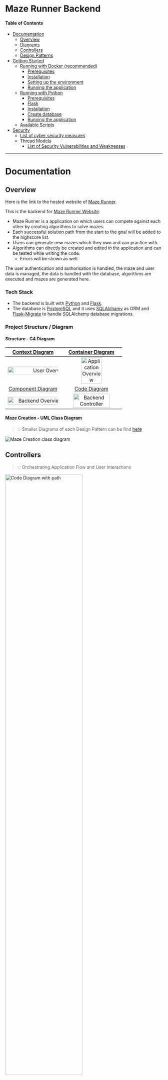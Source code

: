 # Maze Runner Backend

#### Table of Contents

- [Documentation](#documentation)
  - [Overview](#overview)
  - [Diagrams](#diagram)
  - [Controllers](#controllers)
  - [Design Patterns](#design)
- [Getting Started](#started)
  - [Running with Docker (recommended)](#docker)
    - [Prerequisites](#prerequisitesdocker)
    - [Installation](#installation)
    - [Setting up the environment](#envdocker)
    - [Running the application](#rundocker)
  - [Running with Python](#python)
    - [Prerequisites](#prerequisitespython)
    - [Flask](#flask)
    - [Installation](#installationpython)
    - [Create database](#databasepython)
    - [Running the application](#runpython)
  - [Available Scripts](#scripts)
- [Security](#security)
  - [List of cyber security measures](#measures)
  - [Thread Models](#thread)
    - [List of Security Vulnerabilities and Weaknesses](#vulnerabilities)

---

# Documentation <a name="documentation"></a>

## Overview <a name="overview"></a>

Here is the link to the hosted website of [Maze Runner](https://maze-runner-website.vercel.app/).

This is the backend for [Maze Runner Website](https://github.com/Lennartstachowiak/maze-runner-website).

- Maze Runner is a application on which users can compete against each other by creating algorithms to solve mazes.
- Each successful solution path from the start to the goal will be added to the highscore list.
- Users can generate new mazes which they own and can practice with.
- Algorithms can directly be created and edited in the application and can be tested while writing the code.
  - Errors will be shown as well.

The user authentication and authorisation is handled, the maze and user data is managed, the data is handled with the database, algorithms are executed and mazes are generated here.

### Tech Stack

- The backend is built with [Python](https://www.python.org/) and [Flask](https://flask.palletsprojects.com/en/3.0.x/).
- The database is [PostgreSQL](https://www.postgresql.org/) and it uses [SQLAlchamy](https://www.sqlalchemy.org/) as ORM and [Flask-Migrate](https://flask-migrate.readthedocs.io/en/latest/) to handle SQLAlchemy database migrations.

### Project Structure / Diagram <a name="diagram"></a>

#### Structure - C4 Diagram

|                     [Context Diagram](images/1_mms_overview.png)                      |                    [Container Diagram](images/2_application_overview.png)                    |
| :-----------------------------------------------------------------------------------: | :------------------------------------------------------------------------------------------: |
|    <img src="images/1_mms_overview.png" alt="User Overview" style="width: 160%;">     | <img src="images/2_application_overview.png" alt="Application Overview" style="width: 60%;"> |
|                  [Component Diagram](images/3_backend_overview.png)                   |                       [Code Diagram](images/4_backend_controller.png)                        |
| <img src="images/3_backend_overview.png" alt="Backend Overview" style="width: 120%;"> |   <img src="images/4_backend_controller.png" alt="Backend Controller" style="width: 80%;">   |

#### Maze Creation - UML Class Diagram

> 💡 Smaller Diagrams of each Design Pattern can be find [here](#design)

<img src="images/maze_creation_class_diagram.png" alt="Maze Creation class diagram">

## Controllers <a name="controllers"></a>

> 💡 Orchestrating Application Flow and User Interactions

<img src="images/5_backend_controller_path.png" alt="Code Diagram with path" style="width: 70%;">

### User

These are controller which handle user related tasks.

- [Login Controller](app/controller/user/login_controller.py)
  - Allow users to sign in to application.
- [Register Controller](app/controller/user/register_user_controller.py)
  - Allow users to register to application.
- [Logout Controller](app/controller/user/logout_controller.py)
  - Allow users to log out of application.
- [Authentication Controller](app/controller/user/get_user_controller.py)
  - Authenticats user with session cookie.
- [Session Controller](app/controller/user/session_controller.py)
  - Creates a new session for a user with expiry date and deletes old sessions.

### Maze

These are controller which handle maze related tasks. From fetching mazes to generate new mazes and solving them.

- [Get Mazes Controller](app/controller/maze/get_mazes_controller.py)
  - Fetches all official mazes.
- [Get Single Maze Controller](app/controller/maze/get_single_maze_controller.py)
  - Fetches one specific maze.
  - This can be a user own maze or an official maze.
- [Get User Mazes Contoller](app/controller/maze/get_my_mazes_controller.py)
  - Fetches all mazes of the user.
- [Get Maze Solution Controller](app/controller/maze/get_maze_algorithm_solution_controller.py)
  - Handles to generate the solution for a maze and the given user algorithm.
- [Generate Maze Controller](app/controller/maze/generate_maze_controller.py)
  - Allows users to generate their own mazes.
- [Delete Maze Controller](app/controller/maze/delete_maze_controller.py)
  - Allows users to delete their own mazes.
- [Add Maze Highscore Controller](app/controller/maze/add_maze_highscore.py)
  - Adding the score achieved by users on mazes with their alogrithms.
- [Remove Maze Highscore Controller](app/controller/maze/remove_maze_highscore.py)
  - Removes user highscore if the user achieves a better score with another algorithm.

### Algorithm

These are controller which handle algorithm related tasks. A algorithm can be newly created or changes can be saved.

- [Get Algorithms Controller](app/controller/algorithm/get_algorithms_controller.py)
  - Fetches all users algorithms.
- [Get Single Algorithm Controller](app/controller/algorithm/get_single_algorithm_controller.py)
  - Fetches one specific algorithm of the user.
- [Add New Algorithm Controller](app/controller/algorithm/add_new_algorithm_controller.py)
  - Creates a new algorthm for the user.
- [Delete Algorithm Controller](app/controller/algorithm/delete_algorithm_controller.py)
  - Deletes a existing algorihm of the user.
- [Rename Algorithm Controller](app/controller/algorithm/rename_algorithm_controller.py)
  - Renames an user algorithm for the user.
- [Save Algorithm Controller](app/controller/algorithm/save_algorithm_controller.py)
  - Saves changes made to the algorithm.

## Design Patterns <a name="design"></a>

### Abstract Factory Method

I created a [MazeGeneratorFactory](app/models/maze/maze_generator_factory.py) and two Factories ([SidewinderFactory](app/models/maze/maze_generator_factory.py), [RecursiveBacktrackingFactory](app/models/maze/maze_generator_factory.py)).

The factories are used in the file [generate_maze.py](app/models/maze/generate_maze.py) in the class `MazeGenerator` (line 29).

<img src="images/abstract_factory_method.png" alt="Abstract Factory Method" style="width: 70%;">

### Builder

I created a [NewMazeBuilder](app/models/maze/generate_maze.py) and a [NewMazeDirector](app/models/maze/generate_maze.py) to build a [NewMaze](app/models/maze/generate_maze.py).

<img src="images/builder_pattern.png" alt="Builder Pattern" style="width: 70%;">

I created a simple [UserBuilder](app/models/user/register_user.py) which created the user at the registration.

### Facade

I created a [MazeCreationFacade](app/models/maze/generate_maze.py) which simplifies the usage of the underlying subsystems by providing a higher-level and more user-friendly interface to create a maze.

<img src="images/facade_pattern.png" alt="Facade Pattern" style="width: 70%;">

### Model-View-Controller (MVC)

I created a MVC architectural structure for the backend application.

- View = [Routes](app/routes)
- Controller = [Controllers](app/controller)
- Model = [Models](app/models)

---

# Getting Started <a name="started"></a>

You can run the programm locally in two different ways.

- Running with **Docker** (recommended)
- Running with **Python**

## Running with **Docker** (recommended) <a name="docker"></a>

### Prerequisites <a name="prerequisitesdocker"></a>

- **Docker**
  - It is a platform that allows you to package, distribute, and run applications using containers.

#### Tested versions <a name="testedversion"></a>

- **Docker** version 24.0.6, build ed223bc

  - Check with

        docker -v

- **Docker Compose** version v2.22.0-desktop.2

  - Check with:

        docker-compose -v

### Installation <a name="installation"></a>

To use Docker with this project, you'll need to have Docker installed on your system. If you haven't installed Docker yet, follow these steps:

1.  Visit the Docker website: https://www.docker.com

2.  Download the installer for your operating system (e.g., Docker Desktop for Windows, Docker Desktop for macOS, Docker Engine for Linux).

3.  Run the installer and follow the on-screen instructions to complete the installation.

4.  Once the installation is complete, start the Docker application.

> 💡 For detailed installation instructions and system requirements, please refer to the official Docker documentation.

### Setting up the environment <a name="envdocker"></a>

You need to create a `.env` file in the root directory and need to add some PostgreSQL data for the database:

    DATABASE_TYPE=postgres
    POSTGRES_USER=your_username
    POSTGRES_PASSWORD=your_password
    POSTGRES_DB=your_db_name

Furthermore you also need to add to `.env`

    SECRET_KEY=your_secret_key
    ALLOW_ORIGIN=http://localhost:3000

These keys will be used for encryption and to allow localhost requests.

### Running the application <a name="rundocker"></a>

In root directory run:

    docker compose up

This command will set up everything for you automatically.

**Now you are ready to go!** 🚀

---

## Running with **Python** <a name="python"></a>

### Prerequisites <a name="prerequisitespython"></a>

- Python

### Installation <a name="installationpython"></a>

- Python
  - Check out the official website of python (https://www.python.org/) to install python for your operating system.

### Flask <a name="flask"></a>

#### In root directory (if `venv` already exist skip to step 2):

1.  Create a virtual enviorment (venv):

        python3 -m venv venv

2.  Start venv with:

        source venv/bin/activate

3.  Install packages for virtual enviorment:

        pip install -r requirements.txt

4.  For flask commands set flask with:

        export FLASK_APP=run

    > ⚠️ Needed if you encounter this error `Error: Failed to find Flask application or factory in module 'app'. Use 'app:name' to specify one.`

### Create database <a name="databasepython"></a>

> 💡 We will use a `SQLite` locally with this approach. `PostgreSQL` will be used for docker.

#### Set up enviorment

You need to create a `.env` file in the root directory and need to add the database type:

    DATABASE_TYPE=sqlite
    SECRET_KEY=your_secret_key
    ALLOW_ORIGIN=http://localhost:3000

If you get an error by setting up the database, make sure to run:

    source .env

#### Set up database

Migration folder (`/migrations`) for the database structure should already exist.

If not, run this command:

-     flask db init
-     flask db migrate -m 'init'

To create the database locally use:

-     flask db upgrade

This will create a file called: database.db

#### Changing the database

If you want to modify the db you need to create a migration commit like this:

-     flask db migrate -m 'your changes'

#### Scripts to set up the database data

In the root directory run:

    python3 -m app.scripts.addDummyDataMazeDB

### Running the application <a name="runpython"></a>

    python3 run.py

**Now you are ready to go!** 🚀

---

## Available Scripts <a name="scripts"></a>

In the project directory you can run:

### **Add data**

#### Add dummy data highscores for each maze and user

    python3 -m app.scripts.addDummyDataHighscoresDB

#### Add all example algorithms for a user **(will be done by default already)**:

    python3 -m app.scripts.addDummyDataAlgorithmsDB user_id

#### Add all official mazes to db **(will be done by default already)**:

    python3 -m app.scripts.addDummyDataMazeDB

### **Delete data**

#### Delete all algorithms for all users:

    python3 -m app.scripts.deleteAlgorithms

#### Delete all mazes:

    python3 -m app.scripts.deleteMazes

#### Delete all highscores:

    python3 -m app.scripts.deleteHighscores

#### Delete all expired sessions:

    python3 -m app.scripts.deleteExpiredSessions

#### Delete all user session:

    python3 -m app.scripts.deleteSession user_id

---

# Clean Code <a name="cleancode"></a>

### Readability and Cleanliness

- I use snake case for variables, methods and function names
  - [app/models/maze/get_single_highscore.py](app/models/maze/get_single_highscore.py)
- I use pascal case for class names
  - [app/models/maze/maze_generator_factory.py](app/models/maze/maze_generator_factory.py)
- Every function explains what it does and every dependency describes what it is (Intention is given):
  - [app/models/user/register_user.py](app/models/user/register_user.py)
  - [app/models/maze/delete_maze.py](app/models/maze/delete_maze.py)
- DRY principle is followed
  - For example `get_single_maze` is used always if a function tries to get a maze by its id ([app/models/maze/get_single_maze.py](app/models/maze/get_single_maze.py), [app/models/maze/get_followed_mazes.py](app/models/maze/get_followed_mazes.py))
- For better understanding what complex methods are doing I used DocStrings as well as for all API endpoints
  - [app/models/maze/maze.py](app/models/maze/maze.py)
  - [app/routes/user.py](app/routes/user.py)

### Clear separation of concerns and well structured

- Function and methods are doing one thing and are folloing the Single-Responsibility Principle
  -

---

# Security <a name="security"></a>

The following parts are security measures for the **backend application** here as well as for the [**frontend application**](https://github.com/Lennartstachowiak/maze-runner-website).

## List of cyber security measures <a name="measures"></a>

- **CORS** Allow-Origin: Controls and restricts access to resources from different origins.
- **Request Origin** Header check at endpoints: Verifies the request's origin header to prevent unauthorized cross-origin requests.
- Cookie with **httponly** attribute: Prevents JavaScript access to the cookie, reducing the risk of session hijacking and unauthorized account access.
- Cookie with **secure** attribute: Ensures that the cookie is transmitted only over secure and encrypted HTTPS connections.
- Backend and frontend hosted on **HTTPS**: Both the backend and frontend are hosted using HTTPS for secure communication.
- Password is **hashed and salted**: Passwords are securely encrypted using a hash function and unique salts for increased security.
- Authentication: Users are required to create and **secure passwords**.

## Thread Models <a name="thread"></a>

![Thread Model Table](images/thread_model_table.png)

![Thread Model](images/thread_model.png)

### List of Security Vulnerabilities and Weaknesses <a name="vulnerabilities"></a>

The following list is partly already included in the upper diagram. The diagram was created with help with the following bulletpoints:

- SQL Injections and stored XSS
- Lack of two-factor authentication for password-based authentication
- Insufficient input sanitization:
  - Failure to validate and restrict user input based on expected format (e.g., allowing only alphanumeric characters)
  - Pain points in my application:
    - Username and algorithm name inputs
    - Code in algorithms
- Insufficient output encoding:
  - Failure to encode user-generated content before displaying it in HTML or JavaScript contexts
- DDoS or DoS vulnerability
- Elevation of Privilege:
  - Possible to access other user mazes by manipulating the URL ID
- Lack of logging of the identity of the caller
